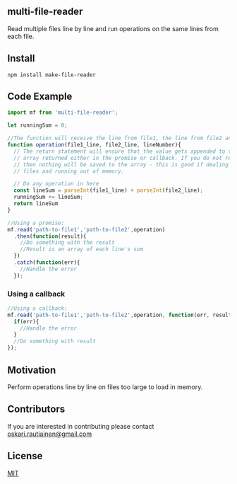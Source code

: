 ## multi-file-reader

Read multiple files line by line and run operations on the same lines from each file.

## Install
```npm install make-file-reader```

## Code Example

```javascript
import mf from 'multi-file-reader';

let runningSum = 0;

//The function will receive the line from file1, the line from file2 and what line number each of them is within the file
function operation(file1_line, file2_line, lineNumber){
  // The return statement will ensure that the value gets appended to the final
  // array returned either in the promise or callback. If you do not return anything
  // then nothing will be saved to the array - this is good if dealing with large 
  // files and running out of memory.

  // Do any operation in here
  const lineSum = parseInt(file1_line) + parseInt(file2_line);
  runningSum += lineSum;
  return lineSum
}

//Using a promise:
mf.read('path-to-file1','path-to-file2',operation)
  .then(function(result){
    //Do something with the result
    //Result is an array of each line's sum
  })
  .catch(function(err){
    //Handle the error
  });
```
### Using a callback
```javascript
//Using a callback:
mf.read('path-to-file1','path-to-file2',operation, function(err, result){
  if(err){
    //Handle the error
  }
  //Do something with result  
});
```

## Motivation
Perform operations line by line on files too large to load in memory.

## Contributors
If you are interested in contributing please contact oskari.rautiainen@gmail.com

## License

[MIT](https://vjpr.mit-license.org)